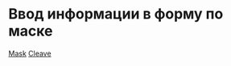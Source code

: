 # Ввод информации в форму по маске

[Mask](https://ruseller.com/lessons.php?id=424&rub=32)
[Cleave](https://nosir.github.io/cleave.js/)



